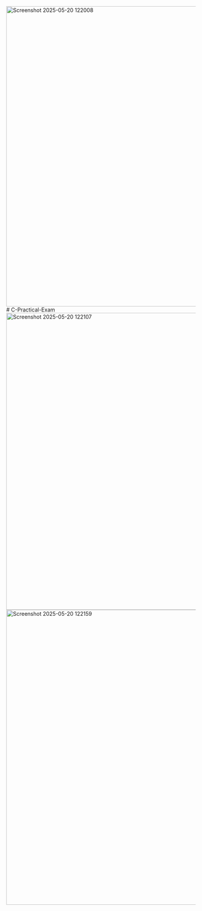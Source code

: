 <img width="799" alt="Screenshot 2025-05-20 122008" src="https://github.com/user-attachments/assets/7ab24794-bdeb-414d-8f90-7b9189ff85ca" />
# C-Practical-Exam
<img width="790" alt="Screenshot 2025-05-20 122107" src="https://github.com/user-attachments/assets/4bee31ad-dde0-4a9f-905f-e976adde495d" />
<img width="785" alt="Screenshot 2025-05-20 122159" src="https://github.com/user-attachments/assets/a954000a-4311-4adf-9417-0042dc250bef" />
